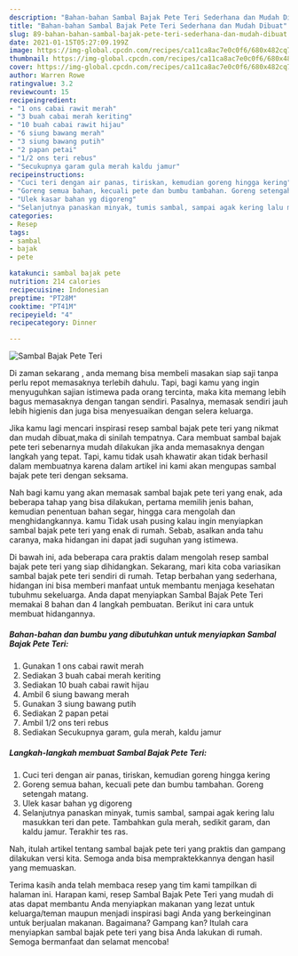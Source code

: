 ```yaml
---
description: "Bahan-bahan Sambal Bajak Pete Teri Sederhana dan Mudah Dibuat"
title: "Bahan-bahan Sambal Bajak Pete Teri Sederhana dan Mudah Dibuat"
slug: 89-bahan-bahan-sambal-bajak-pete-teri-sederhana-dan-mudah-dibuat
date: 2021-01-15T05:27:09.199Z
image: https://img-global.cpcdn.com/recipes/ca11ca8ac7e0c0f6/680x482cq70/sambal-bajak-pete-teri-foto-resep-utama.jpg
thumbnail: https://img-global.cpcdn.com/recipes/ca11ca8ac7e0c0f6/680x482cq70/sambal-bajak-pete-teri-foto-resep-utama.jpg
cover: https://img-global.cpcdn.com/recipes/ca11ca8ac7e0c0f6/680x482cq70/sambal-bajak-pete-teri-foto-resep-utama.jpg
author: Warren Rowe
ratingvalue: 3.2
reviewcount: 15
recipeingredient:
- "1 ons cabai rawit merah"
- "3 buah cabai merah keriting"
- "10 buah cabai rawit hijau"
- "6 siung bawang merah"
- "3 siung bawang putih"
- "2 papan petai"
- "1/2 ons teri rebus"
- "Secukupnya garam gula merah kaldu jamur"
recipeinstructions:
- "Cuci teri dengan air panas, tiriskan, kemudian goreng hingga kering"
- "Goreng semua bahan, kecuali pete dan bumbu tambahan. Goreng setengah matang."
- "Ulek kasar bahan yg digoreng"
- "Selanjutnya panaskan minyak, tumis sambal, sampai agak kering lalu masukkan teri dan pete. Tambahkan gula merah, sedikit garam, dan kaldu jamur. Terakhir tes ras."
categories:
- Resep
tags:
- sambal
- bajak
- pete

katakunci: sambal bajak pete 
nutrition: 214 calories
recipecuisine: Indonesian
preptime: "PT28M"
cooktime: "PT41M"
recipeyield: "4"
recipecategory: Dinner

---
```



![Sambal Bajak Pete Teri](https://img-global.cpcdn.com/recipes/ca11ca8ac7e0c0f6/680x482cq70/sambal-bajak-pete-teri-foto-resep-utama.jpg)

Di zaman  sekarang , anda memang bisa membeli masakan siap saji tanpa perlu repot memasaknya terlebih dahulu. Tapi, bagi kamu yang ingin menyuguhkan sajian istimewa pada orang tercinta, maka kita memang lebih bagus memasaknya dengan tangan sendiri. Pasalnya, memasak sendiri jauh lebih higienis dan juga bisa menyesuaikan dengan selera keluarga.

Jika kamu lagi mencari inspirasi resep sambal bajak pete teri yang nikmat dan mudah dibuat,maka di sinilah tempatnya. Cara membuat sambal bajak pete teri  sebenarnya mudah dilakukan jika anda memasaknya dengan langkah yang tepat. Tapi, kamu tidak usah khawatir akan tidak berhasil dalam membuatnya 
karena dalam artikel ini kami akan mengupas sambal bajak pete teri dengan seksama.  



Nah bagi kamu yang akan memasak sambal bajak pete teri yang enak, ada beberapa tahap yang bisa dilakukan, pertama memilih jenis bahan, kemudian penentuan bahan segar, hingga cara mengolah dan menghidangkannya. kamu Tidak usah pusing kalau ingin menyiapkan sambal bajak pete teri yang enak di rumah. Sebab, asalkan anda  tahu caranya, maka hidangan ini dapat jadi suguhan yang istimewa.

Di bawah ini, ada beberapa cara praktis  dalam mengolah resep sambal bajak pete teri yang siap dihidangkan. Sekarang, mari kita coba variasikan sambal bajak pete teri sendiri di rumah. Tetap berbahan yang sederhana, hidangan ini bisa memberi manfaat untuk membantu menjaga kesehatan tubuhmu sekeluarga. Anda dapat menyiapkan Sambal Bajak Pete Teri memakai 8 bahan dan 4 langkah pembuatan. Berikut ini cara untuk membuat hidangannya.

<!--inarticleads1-->

##### Bahan-bahan dan bumbu yang dibutuhkan untuk menyiapkan Sambal Bajak Pete Teri:

1. Gunakan 1 ons cabai rawit merah
1. Sediakan 3 buah cabai merah keriting
1. Sediakan 10 buah cabai rawit hijau
1. Ambil 6 siung bawang merah
1. Gunakan 3 siung bawang putih
1. Sediakan 2 papan petai
1. Ambil 1/2 ons teri rebus
1. Sediakan Secukupnya garam, gula merah, kaldu jamur




<!--inarticleads2-->

##### Langkah-langkah membuat Sambal Bajak Pete Teri:

1. Cuci teri dengan air panas, tiriskan, kemudian goreng hingga kering
1. Goreng semua bahan, kecuali pete dan bumbu tambahan. Goreng setengah matang.
1. Ulek kasar bahan yg digoreng
1. Selanjutnya panaskan minyak, tumis sambal, sampai agak kering lalu masukkan teri dan pete. Tambahkan gula merah, sedikit garam, dan kaldu jamur. Terakhir tes ras.




Nah, itulah artikel tentang  sambal bajak pete teri  yang praktis dan gampang dilakukan versi kita. Semoga anda bisa mempraktekkannya dengan hasil yang memuaskan. 

Terima kasih anda telah membaca resep yang tim kami tampilkan di halaman ini. Harapan kami, resep  Sambal Bajak Pete Teri yang mudah di atas dapat membantu Anda menyiapkan makanan yang lezat untuk keluarga/teman maupun menjadi inspirasi bagi Anda yang berkeinginan untuk berjualan makanan. Bagaimana? Gampang kan? Itulah cara menyiapkan sambal bajak pete teri yang bisa Anda lakukan di rumah. Semoga bermanfaat dan selamat mencoba!

